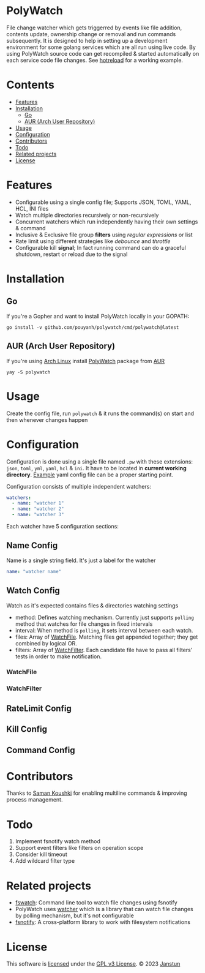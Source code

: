 # PolyWatch
File change watcher which gets triggerred by events like file addition, contents update, ownership change or removal and
run commands subsequently.
It is designed to help in setting up a development environment for some golang services which are all run using live code.
By using PolyWatch source code can get recompiled & started automatically on each service code file changes.
See [hotreload](examples/hotreload) for a working example.

# Contents
* [Features](#features)
* [Installation](#installation)
	* [Go](#go)
	* [AUR (Arch User Repository)](#aur-arch-user-repository)
* [Usage](#usage)
* [Configuration](#configuration)
* [Contributors](#contributors)
* [Todo](#todo)
* [Related projects](#related-projects)
* [License](#license)

# Features
* Configurable using a single config file; Supports JSON, TOML, YAML, HCL, INI files
* Watch multiple directories recursively or non-recursively
* Concurrent watchers which run independently having their own settings & command
* Inclusive & Exclusive file group **filters** using _regular expressions_ or list
* Rate limit using different strategies like _debounce_ and _throttle_
* Configurable kill **signal**; In fact running command can do a graceful shutdown, restart or reload due to the signal

# Installation
## Go
If you're a Gopher and want to install PolyWatch locally in your GOPATH:

```shell
go install -v github.com/pouyanh/polywatch/cmd/polywatch@latest
```

## AUR (Arch User Repository)
If you're using [Arch Linux][archlinux] install [PolyWatch][aur-polywatch] package from [AUR][wiki-aur]

```shell
yay -S polywatch
```

# Usage
Create the config file, run `polywatch` & it runs the command(s) on start and then whenever changes happen

# Configuration
Configuration is done using a single file named `.pw` with these extensions: `json`, `toml`, `yml`, `yaml`, `hcl` & `ini`.
It have to be located in **current working directory**.
[Example](pw.example.yml) yaml config file can be a proper starting point.

Configuration consists of multiple independent watchers:
```yaml
watchers:
  - name: "watcher 1"
  - name: "watcher 2"
  - name: "watcher 3"
```

Each watcher have 5 configuration sections:
## Name Config
Name is a single string field. It's just a label for the watcher
```yaml
name: "watcher name"
```

## Watch Config
Watch as it's expected contains files & directories watching settings
* method: Defines watching mechanism. Currently just supports `polling` method that watches for file changes
in fixed intervals
* interval: When method is `polling`, it sets interval between each watch.
* files: Array of [WatchFile](#watchfile). Matching files get appended together; they get combined by logical OR.
* filters: Array of [WatchFilter](#watchfilter). Each candidate file have to pass all filters' tests in order to
make notification.

### WatchFile

### WatchFilter

## RateLimit Config
## Kill Config
## Command Config

# Contributors
Thanks to [Saman Koushki][gh-saman3d] for enabling multiline commands & improving process management.

# Todo
1. Implement fsnotify watch method
2. Support event filters like filters on operation scope
3. Consider kill timeout
4. Add wildcard filter type

# Related projects
* [fswatch][fswatch]: Command line tool to watch file changes using fsnotify
* PolyWatch uses [watcher][watcher] which is a library that can watch file changes by polling mechanism, but it's not configurable
* [fsnotify][fsnotify]: A cross-platform library to work with filesystem notifications

# License
This software is [licensed](LICENSE) under the [GPL v3 License][gpl]. © 2023 [Janstun][janstun]

[archlinux]: https://www.archlinux.org/
[aur-polywatch]: https://aur.archlinux.org/packages/polywatch
[wiki-aur]: https://wiki.archlinux.org/index.php/AUR
[fswatch]: https://github.com/codeskyblue/fswatch
[watcher]: https://github.com/radovskyb/watcher
[fsnotify]: https://github.com/fsnotify/fsnotify
[gpl]: https://www.gnu.org/licenses/gpl-3.0.en.html
[janstun]: http://janstun.com
[gh-saman3d]: https://github.com/saman3d
